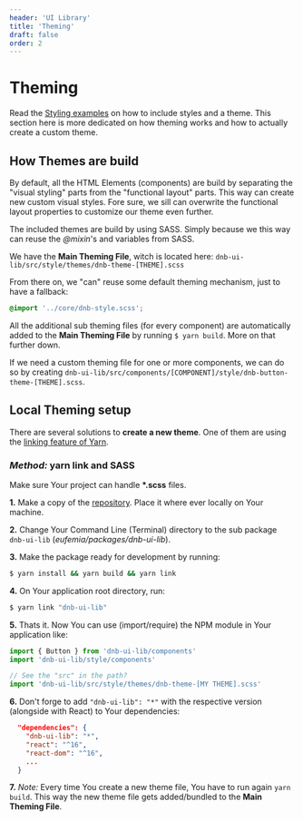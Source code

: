 ```yaml
---
header: 'UI Library'
title: 'Theming'
draft: false
order: 2
---
```


# Theming

Read the [Styling examples](/uilib/usage/styling) on how to include styles and a theme.
This section here is more dedicated on how theming works and how to actually create a custom theme.

## How Themes are build

By default, all the HTML Elements (components) are build by separating the "visual styling" parts from the "functional layout" parts. This way can create new custom visual styles. Fore sure, we sill can overwrite the functional layout properties to customize our theme even further.

The included themes are build by using SASS. Simply because we this way can reuse the _@mixin_'s and variables from SASS.

We have the **Main Theming File**, witch is located here: `dnb-ui-lib/src/style/themes/dnb-theme-[THEME].scss`

From there on, we "can" reuse some default theming mechanism, just to have a fallback:

```scss
@import '../core/dnb-style.scss';
```

All the additional sub theming files (for every component) are automatically added to the **Main Theming File** by running `$ yarn build`. More on that further down.

If we need a custom theming file for one or more components, we can do so by creating `dnb-ui-lib/src/components/[COMPONENT]/style/dnb-button-theme-[THEME].scss`.

## Local Theming setup

There are several solutions to **create a new theme**.
One of them are using the [linking feature of Yarn](https://yarnpkg.com/lang/en/docs/cli/link/).

### _Method:_ yarn link and SASS

Make sure Your project can handle **\*.scss** files.

**1.** Make a copy of the [repository](https://github.com/dnbexperience/eufemia). Place it where ever locally on Your machine.

**2.** Change Your Command Line (Terminal) directory to the sub package `dnb-ui-lib` (_eufemia/packages/dnb-ui-lib_).

**3.** Make the package ready for development by running:

```bash
$ yarn install && yarn build && yarn link
```

**4.** On Your application root directory, run:

```bash
$ yarn link "dnb-ui-lib"
```

**5.** Thats it. Now You can use (import/require) the NPM module in Your application like:

```js
import { Button } from 'dnb-ui-lib/components'
import 'dnb-ui-lib/style/components'

// See the "src" in the path?
import 'dnb-ui-lib/src/style/themes/dnb-theme-[MY THEME].scss'
```

**6.** Don't forge to add `"dnb-ui-lib": "*"` with the respective version (alongside with React) to Your dependencies:

```json
  "dependencies": {
    "dnb-ui-lib": "*",
    "react": "^16",
    "react-dom": "^16",
    ...
  }
```

**7.** _Note:_ Every time You create a new theme file, You have to run again `yarn build`. This way the new theme file gets added/bundled to the **Main Theming File**.
